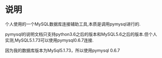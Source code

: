 # 说明
个人使用的一个MySQL数据库连接辅助工具,本质是调用pymysql进行的.

pymysql的说明文档只支持python3.6之后的版本和MySQL5.6之后的版本.但个人实测,MySQL5.1.73可以使用pymysql0.6.7连接.

因为我的数据库版本为MySql5.1.73，所以使用pymysql 0.6.7

